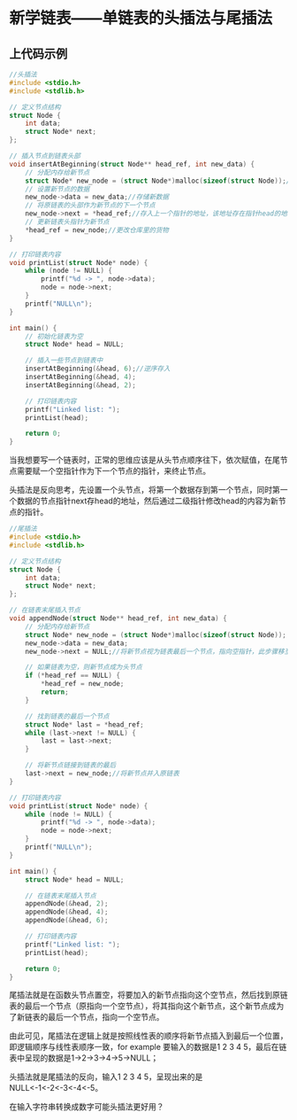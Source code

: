 # 新学链表——单链表的头插法与尾插法

## 上代码示例

```c
//头插法
#include <stdio.h>
#include <stdlib.h>

// 定义节点结构
struct Node {
    int data;
    struct Node* next;
};

// 插入节点到链表头部
void insertAtBeginning(struct Node** head_ref, int new_data) {
    // 分配内存给新节点
    struct Node* new_node = (struct Node*)malloc(sizeof(struct Node));//给新节点开辟空间
    // 设置新节点的数据
    new_node->data = new_data;//存储新数据
    // 将原链表的头部作为新节点的下一个节点
    new_node->next = *head_ref;//存入上一个指针的地址，该地址存在指针head的地址上，相当于找到存head的地方，该位置保持不变，更改该位置存的地址，即保持仓库不变，更改仓库里的货物
    // 更新链表头指针为新节点
    *head_ref = new_node;//更改仓库里的货物
}

// 打印链表内容
void printList(struct Node* node) {
    while (node != NULL) {
        printf("%d -> ", node->data);
        node = node->next;
    }
    printf("NULL\n");
}

int main() {
    // 初始化链表为空
    struct Node* head = NULL;

    // 插入一些节点到链表中
    insertAtBeginning(&head, 6);//逆序存入
    insertAtBeginning(&head, 4);
    insertAtBeginning(&head, 2);

    // 打印链表内容
    printf("Linked list: ");
    printList(head);

    return 0;
}

```

当我想要写一个链表时，正常的思维应该是从头节点顺序往下，依次赋值，在尾节点需要赋一个空指针作为下一个节点的指针，来终止节点。

头插法是反向思考，先设置一个头节点，将第一个数据存到第一个节点，同时第一个数据的节点指针next存head的地址，然后通过二级指针修改head的内容为新节点的指针。

```c
//尾插法
#include <stdio.h>
#include <stdlib.h>

// 定义节点结构
struct Node {
    int data;
    struct Node* next;
};

// 在链表末尾插入节点
void appendNode(struct Node** head_ref, int new_data) {
    // 分配内存给新节点
    struct Node* new_node = (struct Node*)malloc(sizeof(struct Node));
    new_node->data = new_data;
    new_node->next = NULL;//将新节点视为链表最后一个节点，指向空指针，此步骤移至最后一行可能更合逻辑

    // 如果链表为空，则新节点成为头节点
    if (*head_ref == NULL) {
        *head_ref = new_node;
        return;
    }

    // 找到链表的最后一个节点
    struct Node* last = *head_ref;
    while (last->next != NULL) {
        last = last->next;
    }

    // 将新节点链接到链表的最后
    last->next = new_node;//将新节点并入原链表
}

// 打印链表内容
void printList(struct Node* node) {
    while (node != NULL) {
        printf("%d -> ", node->data);
        node = node->next;
    }
    printf("NULL\n");
}

int main() {
    struct Node* head = NULL;

    // 在链表末尾插入节点
    appendNode(&head, 2);
    appendNode(&head, 4);
    appendNode(&head, 6);

    // 打印链表内容
    printf("Linked list: ");
    printList(head);

    return 0;
}

```

尾插法就是在函数头节点置空，将要加入的新节点指向这个空节点，然后找到原链表的最后一个节点（原指向一个空节点），将其指向这个新节点，这个新节点成为了新链表的最后一个节点，指向一个空节点。

由此可见，尾插法在逻辑上就是按照线性表的顺序将新节点插入到最后一个位置，即逻辑顺序与线性表顺序一致，for example 要输入的数据是1 2 3 4 5，最后在链表中呈现的数据是1->2->3->4->5->NULL；

头插法就是尾插法的反向，输入1 2 3 4 5，呈现出来的是NULL<-1<-2<-3<-4<-5。

在输入字符串转换成数字可能头插法更好用？